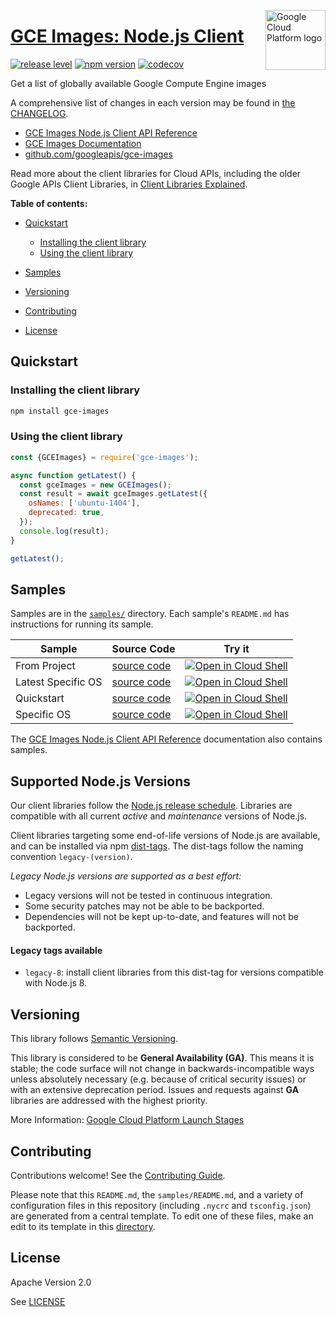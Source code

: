 [//]: # "This README.md file is auto-generated, all changes to this file will be lost."
[//]: # "To regenerate it, use `python -m synthtool`."
<img src="https://avatars2.githubusercontent.com/u/2810941?v=3&s=96" alt="Google Cloud Platform logo" title="Google Cloud Platform" align="right" height="96" width="96"/>

# [GCE Images: Node.js Client](https://github.com/googleapis/gce-images)

[![release level](https://img.shields.io/badge/release%20level-general%20availability%20%28GA%29-brightgreen.svg?style=flat)](https://cloud.google.com/terms/launch-stages)
[![npm version](https://img.shields.io/npm/v/gce-images.svg)](https://www.npmjs.org/package/gce-images)
[![codecov](https://img.shields.io/codecov/c/github/googleapis/gce-images/master.svg?style=flat)](https://codecov.io/gh/googleapis/gce-images)




Get a list of globally available Google Compute Engine images


A comprehensive list of changes in each version may be found in
[the CHANGELOG](https://github.com/googleapis/gce-images/blob/master/CHANGELOG.md).

* [GCE Images Node.js Client API Reference][client-docs]
* [GCE Images Documentation][product-docs]
* [github.com/googleapis/gce-images](https://github.com/googleapis/gce-images)

Read more about the client libraries for Cloud APIs, including the older
Google APIs Client Libraries, in [Client Libraries Explained][explained].

[explained]: https://cloud.google.com/apis/docs/client-libraries-explained

**Table of contents:**


* [Quickstart](#quickstart)

  * [Installing the client library](#installing-the-client-library)
  * [Using the client library](#using-the-client-library)
* [Samples](#samples)
* [Versioning](#versioning)
* [Contributing](#contributing)
* [License](#license)

## Quickstart

### Installing the client library

```bash
npm install gce-images
```


### Using the client library

```javascript
const {GCEImages} = require('gce-images');

async function getLatest() {
  const gceImages = new GCEImages();
  const result = await gceImages.getLatest({
    osNames: ['ubuntu-1404'],
    deprecated: true,
  });
  console.log(result);
}

getLatest();

```



## Samples

Samples are in the [`samples/`](https://github.com/googleapis/gce-images/tree/master/samples) directory. Each sample's `README.md` has instructions for running its sample.

| Sample                      | Source Code                       | Try it |
| --------------------------- | --------------------------------- | ------ |
| From Project | [source code](https://github.com/googleapis/gce-images/blob/master/samples/fromProject.js) | [![Open in Cloud Shell][shell_img]](https://console.cloud.google.com/cloudshell/open?git_repo=https://github.com/googleapis/gce-images&page=editor&open_in_editor=samples/fromProject.js,samples/README.md) |
| Latest Specific OS | [source code](https://github.com/googleapis/gce-images/blob/master/samples/latestSpecificOS.js) | [![Open in Cloud Shell][shell_img]](https://console.cloud.google.com/cloudshell/open?git_repo=https://github.com/googleapis/gce-images&page=editor&open_in_editor=samples/latestSpecificOS.js,samples/README.md) |
| Quickstart | [source code](https://github.com/googleapis/gce-images/blob/master/samples/quickstart.js) | [![Open in Cloud Shell][shell_img]](https://console.cloud.google.com/cloudshell/open?git_repo=https://github.com/googleapis/gce-images&page=editor&open_in_editor=samples/quickstart.js,samples/README.md) |
| Specific OS | [source code](https://github.com/googleapis/gce-images/blob/master/samples/specificOS.js) | [![Open in Cloud Shell][shell_img]](https://console.cloud.google.com/cloudshell/open?git_repo=https://github.com/googleapis/gce-images&page=editor&open_in_editor=samples/specificOS.js,samples/README.md) |



The [GCE Images Node.js Client API Reference][client-docs] documentation
also contains samples.

## Supported Node.js Versions

Our client libraries follow the [Node.js release schedule](https://nodejs.org/en/about/releases/).
Libraries are compatible with all current _active_ and _maintenance_ versions of
Node.js.

Client libraries targeting some end-of-life versions of Node.js are available, and
can be installed via npm [dist-tags](https://docs.npmjs.com/cli/dist-tag).
The dist-tags follow the naming convention `legacy-(version)`.

_Legacy Node.js versions are supported as a best effort:_

* Legacy versions will not be tested in continuous integration.
* Some security patches may not be able to be backported.
* Dependencies will not be kept up-to-date, and features will not be backported.

#### Legacy tags available

* `legacy-8`: install client libraries from this dist-tag for versions
  compatible with Node.js 8.

## Versioning

This library follows [Semantic Versioning](http://semver.org/).


This library is considered to be **General Availability (GA)**. This means it
is stable; the code surface will not change in backwards-incompatible ways
unless absolutely necessary (e.g. because of critical security issues) or with
an extensive deprecation period. Issues and requests against **GA** libraries
are addressed with the highest priority.





More Information: [Google Cloud Platform Launch Stages][launch_stages]

[launch_stages]: https://cloud.google.com/terms/launch-stages

## Contributing

Contributions welcome! See the [Contributing Guide](https://github.com/googleapis/gce-images/blob/master/CONTRIBUTING.md).

Please note that this `README.md`, the `samples/README.md`,
and a variety of configuration files in this repository (including `.nycrc` and `tsconfig.json`)
are generated from a central template. To edit one of these files, make an edit
to its template in this
[directory](https://github.com/googleapis/synthtool/tree/master/synthtool/gcp/templates/node_library).

## License

Apache Version 2.0

See [LICENSE](https://github.com/googleapis/gce-images/blob/master/LICENSE)

[client-docs]: https://googleapis.dev/nodejs/gce-images/latest
[product-docs]: https://cloud.google.com/compute/docs/images
[shell_img]: https://gstatic.com/cloudssh/images/open-btn.png
[projects]: https://console.cloud.google.com/project
[billing]: https://support.google.com/cloud/answer/6293499#enable-billing

[auth]: https://cloud.google.com/docs/authentication/getting-started
